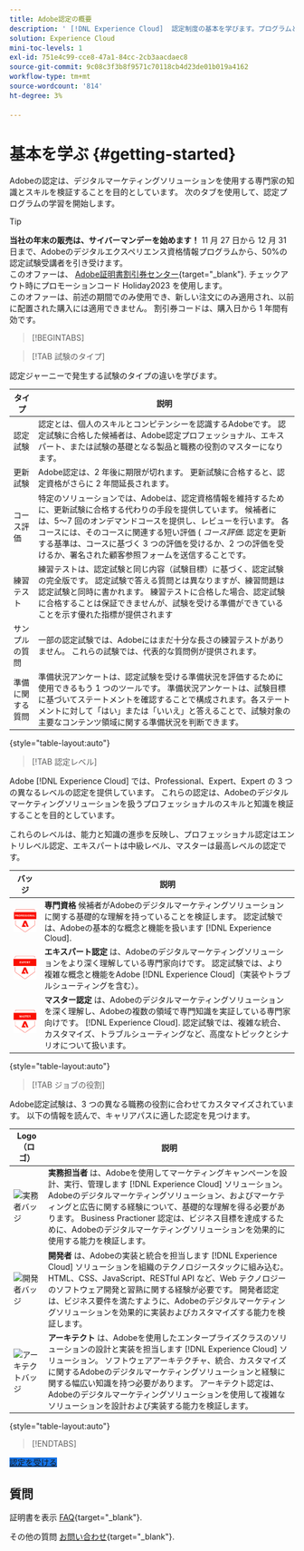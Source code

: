 ```yaml
---
title: Adobe認定の概要
description: ' [!DNL Experience Cloud]  認定制度の基本を学びます。プログラムとこの web サイトについて説明します。'
solution: Experience Cloud
mini-toc-levels: 1
exl-id: 751e4c99-cce8-47a1-84cc-2cb3aacdaec8
source-git-commit: 9c08c3f3b8f9571c70118cb4d23de01b019a4162
workflow-type: tm+mt
source-wordcount: '814'
ht-degree: 3%

---
```


# 基本を学ぶ {#getting-started}

Adobeの認定は、デジタルマーケティングソリューションを使用する専門家の知識とスキルを検証することを目的としています。 次のタブを使用して、認定プログラムの学習を開始します。

>[!TIP]
>
>**当社の年末の販売は、サイバーマンデーを始めます！** 11 月 27 日から 12 月 31 日まで、Adobeのデジタルエクスペリエンス資格情報プログラムから、50%の認定試験受講者を引き受けます。
><br>
>このオファーは、 [Adobe証明書割引券センター](https://experienceleague.adobe.com/docs/analytics/analyze/home.html?lang=ja){target="_blank"}. チェックアウト時にプロモーションコード Holiday2023 を使用します。
><br>
>このオファーは、前述の期間でのみ使用でき、新しい注文にのみ適用され、以前に配置された購入には適用できません。 割引券コードは、購入日から 1 年間有効です。

>[!BEGINTABS]

>[!TAB 試験のタイプ]

認定ジャーニーで発生する試験のタイプの違いを学びます。

| タイプ | 説明 |
| ------- | ------- |
| 認定試験 | 認定とは、個人のスキルとコンピテンシーを認識するAdobeです。 認定試験に合格した候補者は、Adobe認定プロフェッショナル、エキスパート、または試験の基礎となる製品と職務の役割のマスターになります。 |
| 更新試験 | Adobe認定は、2 年後に期限が切れます。 更新試験に合格すると、認定資格がさらに 2 年間延長されます。 |
| コース評価 | 特定のソリューションでは、Adobeは、認定資格情報を維持するために、更新試験に合格する代わりの手段を提供しています。 候補者には、5～7 回のオンデマンドコースを提供し、レビューを行います。 各コースには、そのコースに関連する短い評価 ( _コース評価_. 認定を更新する基準は、コースに基づく 3 つの評価を受けるか、2 つの評価を受けるか、署名された顧客参照フォームを送信することです。 |
| 練習テスト | 練習テストは、認定試験と同じ内容（試験目標）に基づく、認定試験の完全版です。 認定試験で答える質問とは異なりますが、練習問題は認定試験と同時に書かれます。 練習テストに合格した場合、認定試験に合格することは保証できませんが、試験を受ける準備ができていることを示す優れた指標が提供されます |
| サンプルの質問 | 一部の認定試験では、Adobeにはまだ十分な長さの練習テストがありません。 これらの試験では、代表的な質問例が提供されます。 |
| 準備に関する質問 | 準備状況アンケートは、認定試験を受ける準備状況を評価するために使用できるもう 1 つのツールです。 準備状況アンケートは、試験目標に基づいてステートメントを確認することで構成されます。各ステートメントに対して「はい」または「いいえ」と答えることで、試験対象の主要なコンテンツ領域に関する準備状況を判断できます。 |

{style="table-layout:auto"}

>[!TAB 認定レベル]

Adobe [!DNL Experience Cloud] では、Professional、Expert、Expert の 3 つの異なるレベルの認定を提供しています。 これらの認定は、Adobeのデジタルマーケティングソリューションを扱うプロフェッショナルのスキルと知識を検証することを目的としています。

これらのレベルは、能力と知識の進歩を反映し、プロフェッショナル認定はエントリレベル認定、エキスパートは中級レベル、マスターは最高レベルの認定です。

| バッジ | 説明 |
| ------- | ------- |
| ![プロフェッショナルバッジ](/help/certifications/assets/professional-badge-Xsmall.png) | **専門資格** 候補者がAdobeのデジタルマーケティングソリューションに関する基礎的な理解を持っていることを検証します。 認定試験では、Adobeの基本的な概念と機能を扱います [!DNL Experience Cloud]. |
| ![エキスパートバッジ](/help/certifications/assets/expert-badge-Xsmall.png) | **エキスパート認定** は、Adobeのデジタルマーケティングソリューションをより深く理解している専門家向けです。 認定試験では、より複雑な概念と機能をAdobe [!DNL Experience Cloud]（実装やトラブルシューティングを含む）。 |
| ![マスターバッジ](/help/certifications/assets/master-badge-Xsmall.png) | **マスター認定** は、Adobeのデジタルマーケティングソリューションを深く理解し、Adobeの複数の領域で専門知識を実証している専門家向けです。 [!DNL Experience Cloud]. 認定試験では、複雑な統合、カスタマイズ、トラブルシューティングなど、高度なトピックとシナリオについて扱います。 |

{style="table-layout:auto"}

>[!TAB ジョブの役割]

Adobe認定試験は、3 つの異なる職務の役割に合わせてカスタマイズされています。 以下の情報を読んで、キャリアパスに適した認定を見つけます。

| Logo（ロゴ） | 説明 |
| ------- | ------- |
| ![実務者バッジ](/help/certifications/assets/business_practitioner_blk_small.png) | **実務担当者** は、Adobeを使用してマーケティングキャンペーンを設計、実行、管理します [!DNL Experience Cloud] ソリューション。 Adobeのデジタルマーケティングソリューション、およびマーケティングと広告に関する経験について、基礎的な理解を得る必要があります。 Business Practioner 認定は、ビジネス目標を達成するために、Adobeのデジタルマーケティングソリューションを効果的に使用する能力を検証します。 |
| ![開発者バッジ](/help/certifications/assets/developer_blk_small.png) | **開発者** は、Adobeの実装と統合を担当します [!DNL Experience Cloud] ソリューションを組織のテクノロジースタックに組み込む。 HTML、CSS、JavaScript、RESTful API など、Web テクノロジーのソフトウェア開発と習熟に関する経験が必要です。 開発者認定は、ビジネス要件を満たすように、Adobeのデジタルマーケティングソリューションを効果的に実装およびカスタマイズする能力を検証します。 |
| ![アーキテクトバッジ](/help/certifications/assets/architect_blk_small.png) | **アーキテクト** は、Adobeを使用したエンタープライズクラスのソリューションの設計と実装を担当します [!DNL Experience Cloud] ソリューション。 ソフトウェアアーキテクチャ、統合、カスタマイズに関するAdobeのデジタルマーケティングソリューションと経験に関する幅広い知識を持つ必要があります。 アーキテクト認定は、Adobeのデジタルマーケティングソリューションを使用して複雑なソリューションを設計および実装する能力を検証します。 |

{style="table-layout:auto"}

<!--

>[!TAB Certification journey]

The Certification Journey Guide is a comprehensive tool designed to provide you with all the information you need to prepare for a certification exam. The guide is divided into three main sections: Get Ready, Get Prepped, and Get Certified.

| Sections | Description |
| ------- | ------- |
|**Get Ready** | Intended to give an overview of the exam, including information about the intended audience, exam details, readiness self-assessment, exam objectives, and scope. This section helps you understand the exam and what you can expect when taking it. The readiness self-assessment is particularly helpful, as it allows you to determine your current level of knowledge and identify areas where you may need to focus your study efforts. |
| **Get Prepped** | Is where you can find training and resources to help you prepare for the exam. This section includes information about and links to study materials and training courses. |
| **Get Certified** | Offers valuable information on how to register for the certification exam, including details about the registration process and available payment methods. In addition, this section also provides a clear overview of the exam process. Look to this section for helpful resources, such as a link to the Adobe Certification Prep Portal for exams that offer practice tests, as well as links to register for certification exams. |

{style="table-layout:auto"}

-->

>[!ENDTABS]

<a href="https://experienceleague.adobe.com/docs/certification/certification/how-to-get-certified.html" target="_blank" class="spectrum-Button spectrum-Button--fill spectrum-Button--accent spectrum-Button--sizeM is-margin-bottom-big-big at-element-click-tracking" style="background-color:#1473E6">

<span class="spectrum-Button-label has-no-wrap">
   認定を受ける
</span>
</a>

## 質問

証明書を表示 [FAQ](https://experienceleague.adobe.com/docs/certification/certification/faq.html){target="_blank"}.

その他の質問 [お問い合わせ](mailto:certif@adobe.com){target="_blank"}.
